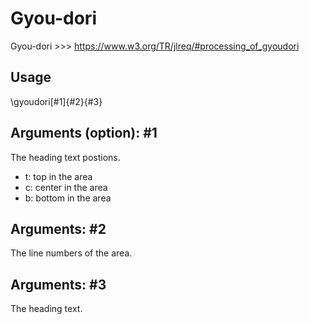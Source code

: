 # Gyou-dori

Gyou-dori >>> https://www.w3.org/TR/jlreq/#processing_of_gyoudori

## Usage

\gyoudori[#1]{#2}{#3}

## Arguments (option): #1

The heading text postions.

- t: top in the area
- c: center in the area
- b: bottom in the area

## Arguments: #2

The line numbers of the area.

## Arguments: #3

The heading text.

